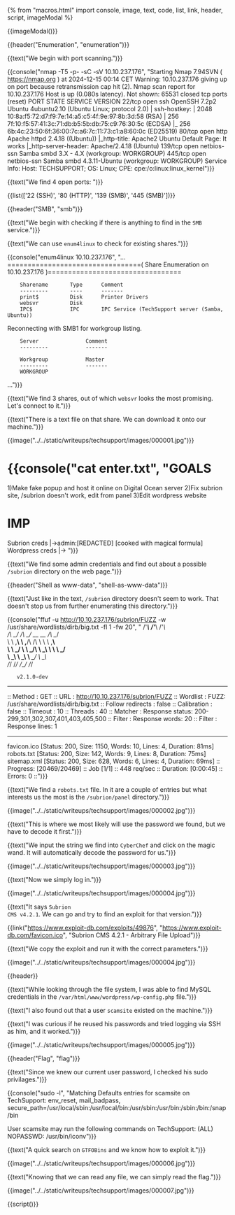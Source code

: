 {% from "macros.html" import console, image, text, code, list, link, header, script, imageModal %}

{{imageModal()}}

{{header("Enumeration", "enumeration")}}

{{text("We begin with port scanning.")}}

{{console("nmap -T5 -p- -sC -sV 10.10.237.176", "Starting Nmap 7.94SVN ( https://nmap.org ) at 2024-12-15 00:14 CET
Warning: 10.10.237.176 giving up on port because retransmission cap hit (2).
Nmap scan report for 10.10.237.176
Host is up (0.080s latency).
Not shown: 65531 closed tcp ports (reset)
PORT    STATE SERVICE     VERSION
22/tcp  open  ssh         OpenSSH 7.2p2 Ubuntu 4ubuntu2.10 (Ubuntu Linux; protocol 2.0)
| ssh-hostkey: 
|   2048 10:8a:f5:72:d7:f9:7e:14:a5:c5:4f:9e:97:8b:3d:58 (RSA)
|   256 7f:10:f5:57:41:3c:71:db:b5:5b:db:75:c9:76:30:5c (ECDSA)
|_  256 6b:4c:23:50:6f:36:00:7c:a6:7c:11:73:c1:a8:60:0c (ED25519)
80/tcp  open  http        Apache httpd 2.4.18 ((Ubuntu))
|_http-title: Apache2 Ubuntu Default Page: It works
|_http-server-header: Apache/2.4.18 (Ubuntu)
139/tcp open  netbios-ssn Samba smbd 3.X - 4.X (workgroup: WORKGROUP)
445/tcp open  netbios-ssn Samba smbd 4.3.11-Ubuntu (workgroup: WORKGROUP)
Service Info: Host: TECHSUPPORT; OS: Linux; CPE: cpe:/o:linux:linux_kernel")}}

{{text("We find 4 open ports: ")}}

{{list(['22 (SSH)', '80 (HTTP)', '139 (SMB)', '445 (SMB)'])}}

{{header("SMB", "smb")}}

{{text("We begin with checking if there is anything to find in the <code class='bg-gray-300 rounded-md px-1 dark:bg-neutral-700'>SMB</code> service.")}}

{{text("We can use <code class='bg-gray-300 rounded-md px-1 dark:bg-neutral-700'>enum4linux</code> to check for existing shares.")}}

{{console("enum4linux 10.10.237.176", "...
=================================( Share Enumeration on 10.10.237.176 )=================================
                                                                                                                     
                                                                                                                     
        Sharename       Type      Comment
        ---------       ----      -------
        print$          Disk      Printer Drivers
        websvr          Disk      
        IPC$            IPC       IPC Service (TechSupport server (Samba, Ubuntu))
Reconnecting with SMB1 for workgroup listing.

        Server               Comment
        ---------            -------

        Workgroup            Master
        ---------            -------
        WORKGROUP   
...")}}

{{text("We find 3 shares, out of which <code class='bg-gray-300 rounded-md px-1 dark:bg-neutral-700'>websvr</code> looks the most promising. Let's connect to it.")}}

{{text("There is a text file on that share. We can download it onto our machine.")}}

{{image("../../static/writeups/techsupport/images/000001.jpg")}}

{{console("cat enter.txt", "GOALS
=====
1)Make fake popup and host it online on Digital Ocean server
2)Fix subrion site, /subrion doesn't work, edit from panel
3)Edit wordpress website

IMP
===
Subrion creds
|->admin:[REDACTED] [cooked with magical formula]
Wordpress creds
|->
")}}

{{text("We find some admin credentials and find out about a possible <code class='bg-gray-300 rounded-md px-1 dark:bg-neutral-700'>/subrion</code> directory on the web page.")}}

{{header("Shell as www-data", "shell-as-www-data")}}

{{text("Just like in the text, <code class='bg-gray-300 rounded-md px-1 dark:bg-neutral-700'>/subrion</code> directory doesn't seem to work. That doesn't stop us from further enumerating this directory.")}}

{{console("ffuf -u http://10.10.237.176/subrion/FUZZ -w  /usr/share/wordlists/dirb/big.txt -fl 1 -fw 20", "
        /'___\  /'___\           /'___\       
       /\ \__/ /\ \__/  __  __  /\ \__/       
       \ \ ,__\\ \ ,__\/\ \/\ \ \ \ ,__\      
        \ \ \_/ \ \ \_/\ \ \_\ \ \ \ \_/      
         \ \_\   \ \_\  \ \____/  \ \_\       
          \/_/    \/_/   \/___/    \/_/       

       v2.1.0-dev
________________________________________________

 :: Method           : GET
 :: URL              : http://10.10.237.176/subrion/FUZZ
 :: Wordlist         : FUZZ: /usr/share/wordlists/dirb/big.txt
 :: Follow redirects : false
 :: Calibration      : false
 :: Timeout          : 10
 :: Threads          : 40
 :: Matcher          : Response status: 200-299,301,302,307,401,403,405,500
 :: Filter           : Response words: 20
 :: Filter           : Response lines: 1
________________________________________________

favicon.ico             [Status: 200, Size: 1150, Words: 10, Lines: 4, Duration: 81ms]
robots.txt              [Status: 200, Size: 142, Words: 9, Lines: 8, Duration: 75ms]
sitemap.xml             [Status: 200, Size: 628, Words: 6, Lines: 4, Duration: 69ms]
:: Progress: [20469/20469] :: Job [1/1] :: 448 req/sec :: Duration: [0:00:45] :: Errors: 0 ::")}}

{{text("We find a <code class='bg-gray-300 rounded-md px-1 dark:bg-neutral-700'>robots.txt</code> file. In it are a couple of entries but what interests us the most is the <code class='bg-gray-300 rounded-md px-1 dark:bg-neutral-700'>/subrion/panel</code> directory.")}}

{{image("../../static/writeups/techsupport/images/000002.jpg")}}

{{text("This is where we most likely will use the password we found, but we have to decode it first.")}}

{{text("We input the string we find into <code class='bg-gray-300 rounded-md px-1 dark:bg-neutral-700'>CyberChef</code> and click on the magic wand. It will automatically decode the password for us.")}}

{{image("../../static/writeups/techsupport/images/000003.jpg")}}

{{text("Now we simply log in.")}}

{{image("../../static/writeups/techsupport/images/000004.jpg")}}

{{text("It says <code class='bg-gray-300 rounded-md px-1 dark:bg-neutral-700'>Subrion CMS v4.2.1</code>. We can go and try to find an exploit for that version.")}}

{{link("https://www.exploit-db.com/exploits/49876", "https://www.exploit-db.com/favicon.ico", "Subrion CMS 4.2.1 - Arbitrary File Upload")}}

{{text("We copy the exploit and run it with the correct parameters.")}}

{{image("../../static/writeups/techsupport/images/000004.jpg")}}

{{header}}

{{text("While looking through the file system, I was able to find MySQL credentials in the <code class='bg-gray-300 rounded-md px-1 dark:bg-neutral-700'>/var/html/www/wordpress/wp-config.php</code> file.")}}

{{text("I also found out that a user <code class='bg-gray-300 rounded-md px-1 dark:bg-neutral-700'>scamsite</code> existed on the machine.")}}

{{text("I was curious if he reused his passwords and tried logging via SSH as him, and it worked.")}}

{{image("../../static/writeups/techsupport/images/000005.jpg")}}

{{header("Flag", "flag")}}

{{text("Since we knew our current user password, I checked his sudo privilages.")}}

{{console("sudo -l", "Matching Defaults entries for scamsite on TechSupport:
    env_reset, mail_badpass, secure_path=/usr/local/sbin\:/usr/local/bin\:/usr/sbin\:/usr/bin\:/sbin\:/bin\:/snap/bin

User scamsite may run the following commands on TechSupport:
    (ALL) NOPASSWD: /usr/bin/iconv")}}

{{text("A quick search on <code class='bg-gray-300 rounded-md px-1 dark:bg-neutral-700'>GTFOBins</code> and we know how to exploit it.")}}

{{image("../../static/writeups/techsupport/images/000006.jpg")}}

{{text("Knowing that we can read any file, we can simply read the flag.")}}

{{image("../../static/writeups/techsupport/images/000007.jpg")}}

{{script()}}









